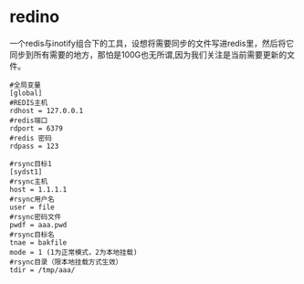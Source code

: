 # redino

一个redis与inotify组合下的工具，设想将需要同步的文件写进redis里，然后将它同步到所有需要的地方，那怕是100G也无所谓,因为我们关注是当前需要更新的文件。

	#全局变量
	[global]
	#REDIS主机
	rdhost = 127.0.0.1
	#redis端口
	rdport = 6379
	#redis 密码
	rdpass = 123

	#rsync目标1
	[sydst1]
	#rsync主机
	host = 1.1.1.1
	#rsync用户名
	user = file
	#rsync密码文件
	pwdf = aaa.pwd
	#rsync目标名
	tnae = bakfile
	mode = 1 (1为正常模式，2为本地挂载)
	#rsync目录（限本地挂载方式生效）
	tdir = /tmp/aaa/

